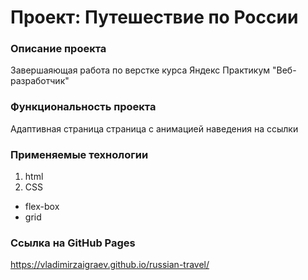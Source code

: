 # Проект: Путешествие по России

### Описание проекта
Завершаяющая работа по верстке курса Яндекс Практикум "Веб-разработчик"

### Функциональность проекта
Адаптивная страница страница с анимацией наведения на ссылки

### Применяемые технологии
1. html
2. CSS
  - flex-box
  - grid

### Cсылка на GitHub Pages
https://vladimirzaigraev.github.io/russian-travel/
